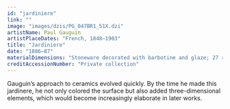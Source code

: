 ```yaml
---
id: "jardiniere"
link: ""
image: "images/dzis/PG_047BR1_51X.dzi"
artistName: Paul Gauguin
artistPlaceDates: "French, 1848–1903"
title: "Jardiniere"
date: "1886–87"
materialDimensions: "Stoneware decorated with barbotine and glaze; 27 × 40 × 22 cm (10 5/8 × 15 3/4 × 8 11/16 in.)"
creditAccessionNumber: "Private collection"
---
```

Gauguin’s approach to ceramics evolved quickly. By the time he made this jardinere, he not only colored the surface but also added three-dimensional elements, which would become increasingly elaborate in later works.
